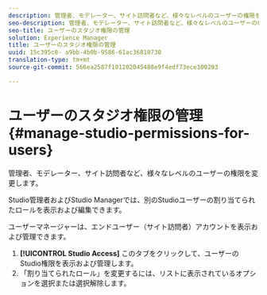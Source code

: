 ```yaml
---
description: 管理者、モデレーター、サイト訪問者など、様々なレベルのユーザーの権限を変更します。
seo-description: 管理者、モデレーター、サイト訪問者など、様々なレベルのユーザーの権限を変更します。
seo-title: ユーザーのスタジオ権限の管理
solution: Experience Manager
title: ユーザーのスタジオ権限の管理
uuid: 15c395c8- a9bb-4b0b-9586-61ac36810730
translation-type: tm+mt
source-git-commit: 566ea2587f101202045488e9f4edf73ece100293

---
```



# ユーザーのスタジオ権限の管理{#manage-studio-permissions-for-users}

管理者、モデレーター、サイト訪問者など、様々なレベルのユーザーの権限を変更します。

Studio管理者およびStudio Managerでは、別のStudioユーザーの割り当てられたロールを表示および編集できます。

ユーザーマネージャーは、エンドユーザー（サイト訪問者）アカウントを表示および管理できます。

1. **[!UICONTROL Studio Access]** このタブをクリックして、ユーザーのStudio権限を表示および管理します。
1. 「割り当てられたロール」を変更するには、リストに表示されているオプションを選択または選択解除します。
